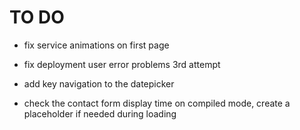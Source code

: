 # TO DO

- fix service animations on first page
- fix deployment user error problems 3rd attempt

- add key navigation to the datepicker
- check the contact form display time on compiled mode, create a placeholder if needed during loading
